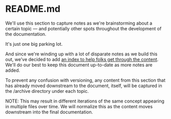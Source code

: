 # README.md
We'll use this section to capture notes as we're brainstorming about a certain topic — and potentially other spots throughout the development of the documentation.

It's just one big parking lot. 

And since we're winding up with a lot of disparate notes as we build this out, we've decided to add [an index to help folks get through the content](01_index.md). We'll do our best to keep this document up-to-date as more notes are added.

To prevent any confusion with versioning, any content from this section that has already moved downstream to the document, itself, will be captured in the /archive directory under each topic.

NOTE: This may result in different iterations of the same concept appearing in multiple files over time. We will normalize this as the content moves downstream into the final documentation.
